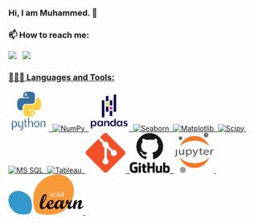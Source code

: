 ### Hi, I am Muhammed. 👋



###  📫 How to reach me: 

[<img src="https://img.icons8.com/color/48/000000/linkedin.png" width="5%"/>](https://www.linkedin.com/in/mkayaharman/)  &nbsp; 
<a href="mailto:mkayaharm@gmail.com"> <img src="https://img.icons8.com/fluent/48/000000/gmail.png" width="5%"/>
 
 

###  👨🏻‍💻 Languages and Tools: 

<div>
  <img src="https://github.com/devicons/devicon/blob/master/icons/python/python-original-wordmark.svg" title="Python" alt="Python" width="80" height="80"/>&nbsp;
  <img src="https://github.com/numpy/numpy/blob/main/branding/logo/secondary/numpylogo2.png" title="NumPy" alt="NumPy" width="80" height="80"/>&nbsp;
  <img src="https://github.com/devicons/devicon/blob/master/icons/pandas/pandas-original-wordmark.svg" title="Pandas" alt="Pandas" width="80" height="80"/>&nbsp;
  <img src="https://seaborn.pydata.org/_images/logo-tall-lightbg.svg" title="Seaborn" alt="Seaborn" width="80" height="80"/>&nbsp;
  <img src="https://upload.wikimedia.org/wikipedia/commons/8/84/Matplotlib_icon.svg" title="Matplotlib" alt="Matplotlib" width="80" height="80"/>&nbsp;
  <img src="https://github.com/scipy/archive/blob/main/branding/logos/scipy_logo.svg" title="Scipy" alt="Scipy" width="80" height="80"/>&nbsp;
  <img src="https://upload.wikimedia.org/wikipedia/de/8/8c/Microsoft_SQL_Server_Logo.svg" title="MS SQL" alt="MS SQL" width="80" height="80"/>&nbsp;
  <img src="https://surveymonkey-assets.s3.amazonaws.com/papiasset/apps/logos/2e989404-aed0-41ea-9198-ddc1c76d7a4a" title="Tableau" alt="Tableau" height="80"/>&nbsp;
  <img src="https://github.com/devicons/devicon/blob/master/icons/git/git-original.svg" title="Git" alt="Git" height="80"/>&nbsp;
  <img src="https://github.com/devicons/devicon/blob/master/icons/github/github-original-wordmark.svg" title="GitHub" alt="GitHub" height="80"/>&nbsp; 
  <img src="https://github.com/devicons/devicon/blob/master/icons/jupyter/jupyter-original-wordmark.svg" title="Jupyter" alt="Jupyter" height="80"/>&nbsp; 
  <img src="https://github.com/scikit-learn/scikit-learn/blob/main/doc/logos/1280px-scikit-learn-logo.png" title="Scikit-learn" alt="Scikit-learn" height="80"/>&nbsp; 
 
  
  
</div>


